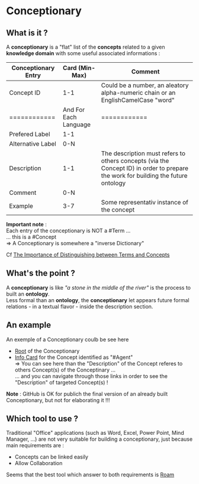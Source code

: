Conceptionary
==

What is it ?
-
A __conceptionary__ is a "flat" list of the __concepts__ related to a given __knowledge domain__ with some useful associated informations :

<table>
    <thead>
        <tr>
            <th>Conceptionary Entry</th>
            <th>Card (Min-Max)</th>
            <th>Comment</th>
        </tr>
    </thead>
    <tbody>
        <tr>
            <td>Concept ID</td>
            <td>1-1</td>
            <td>Could be a number, an aleatory alpha-numeric chain or an EnglishCamelCase "word"</td>
        </tr>
          <tr>
            <td>============</td>
            <td>And For Each Language</td>
            <td>============</td>
        </tr>
        <tr>
            <td>Prefered Label</td>
            <td>1-1</td>
            <td></td>
        </tr>
        <tr>
            <td>Alternative Label</td>
            <td>0-N</td>
            <td></td>
        </tr>
        <tr>
            <td>Description</td>
            <td>1-1</td>
            <td>The description must refers to others concepts (via the Concept ID) in order to prepare the work for building the future ontology</td>
        </tr>
        <tr>
            <td>Comment</td>
            <td>0-N</td>
            <td></td>
        </tr>
        <tr>
            <td>Example</td>
            <td>3-7</td>
            <td>Some representativ instance of the concept</td>
        </tr>
    </tbody>
</table>

__Important note__ :   
Each entry of the conceptionary is NOT a #Term ...   
... this is a #Concept   
=> A Conceptionary is somewhere a "inverse Dictionary"

Cf <a href="https://www.semanticarts.com/the-importance-of-distinguishing-between-terms-and-concepts/">The Importance of Distinguishing between Terms and Concepts</a> 

What's the point ?
-
A __conceptionary__ is like _"a stone in the middle of the river"_ is the process to built an __ontology__.   
Less formal than an __ontology__, the __conceptionary__ let appears future formal relations - in a textual flavor - inside the description section.

An example
-
An exemple of a Conceptionary coulb be see here
* <a href="https://github.com/iPlumb3r/EcosystemMapping/tree/master/1_Semantic/Conceptionary">Root</a> of the Conceptionary   
* <a href="https://github.com/iPlumb3r/EcosystemMapping/blob/master/1_Semantic/Conceptionary/%40Agent.md">Info Card</a> for the Concept identified as "#Agent"   
=> You can see here than the "Description" of the Concept referes to others Concept(s) of the Conceptinary ...   
... and you can navigate through those links in order to see the "Description" of targeted Concept(s) !


__Note__ : GitHub is OK for publich the final version of an already built Conceptionary, but not for elaborating it !!!

Which tool to use ?
-

Traditional "Office" applications (such as Word, Excel, Power Point, Mind Manager, ...) are not very suitable for building a conceptionary, just because main requirements are : 
   - Concepts can be linked easily
   - Allow Collaboration
   
 
 Seems that the best tool which answer to both requirements is <a href="https://roamresearch.com/">Roam</a> 
  
 
 
